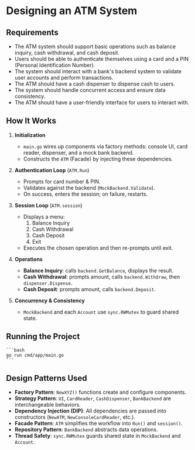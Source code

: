 # Designing an ATM System

## Requirements

- The ATM system should support basic operations such as balance inquiry, cash withdrawal, and cash deposit.
- Users should be able to authenticate themselves using a card and a PIN (Personal Identification Number).
- The system should interact with a bank's backend system to validate user accounts and perform transactions.
- The ATM should have a cash dispenser to dispense cash to users.
- The system should handle concurrent access and ensure data consistency.
- The ATM should have a user-friendly interface for users to interact with.


## How It Works  
1. **Initialization**  
   - `main.go` wires up components via factory methods: console UI, card reader, dispenser, and a mock bank backend.  
   - Constructs the `ATM` (Facade) by injecting these dependencies.  

2. **Authentication Loop** (`ATM.Run`)  
   - Prompts for card number & PIN.  
   - Validates against the backend (`MockBackend.Validate`).  
   - On success, enters the session; on failure, restarts.  

3. **Session Loop** (`ATM.session`)  
   - Displays a menu:  
     1) Balance Inquiry  
     2) Cash Withdrawal  
     3) Cash Deposit  
     4) Exit  
   - Executes the chosen operation and then re-prompts until exit.  

4. **Operations**  
   - **Balance Inquiry**: calls `backend.GetBalance`, displays the result.  
   - **Cash Withdrawal**: prompts amount, calls `backend.Withdraw`, then `dispenser.Dispense`.  
   - **Cash Deposit**: prompts amount, calls `backend.Deposit`.  

5. **Concurrency & Consistency**  
   - `MockBackend` and each `Account` use `sync.RWMutex` to guard shared state.  

## Running the Project  
    ```bash
    go run cmd/app/main.go
    ```

## Design Patterns Used

- **Factory Pattern**: `NewXYZ()` functions create and configure components.
- **Strategy Pattern**: `UI`, `CardReader`, `CashDispenser`, `BankBackend` are interchangeable behaviors.
- **Dependency Injection (DIP)**: All dependencies are passed into constructors (`NewATM`, `NewConsoleCardReader`, etc.).
- **Facade Pattern**: `ATM` simplifies the workflow into `Run()` and `session()`.
- **Repository Pattern**: `BankBackend` abstracts data operations.
- **Thread Safety**: `sync.RWMutex` guards shared state in `MockBackend` and `Account`.